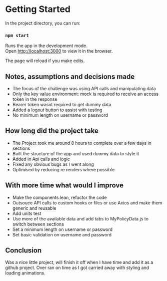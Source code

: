 # Getting Started 

In the project directory, you can run:

### `npm start`

Runs the app in the development mode.\
Open [http://localhost:3000](http://localhost:3000) to view it in the browser.

The page will reload if you make edits.

## Notes, assumptions and decisions made    
- The focus of the challenge was using API calls and manipulating data
- Only the key value environment: mock is required to receive an access token in the response
- Bearer token wasnt required to get dummy data
- Added a logout button to assist with testing
- No minimum length on username or password

## How long did the project take

- The Project took me around 8 hours to complete over a few days in sections
- Built the structure of the app and used dummy data to style it
- Added in Api calls and logic
- Fixed any obvious bugs as I went along
- Optimised by reducing re renders where possible


## With more time what would I improve
- Make the components lean, refactor the code
- Outsouce API calls to custom hooks or files or use Axios and make them generic and reusable
- Add units test
- Use more of the available data and add tabs to MyPolicyData.js to switch between sections
- Set a minimum length on username or password
- Set basic validation on username and password


## Conclusion

Was a nice little project, will finish it off when I have time and add it as a github project. Over ran on time as I got carried away with styling and loading animations.